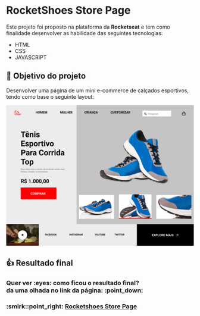 # RocketShoes Store Page
Este projeto foi proposto na plataforma da **Rocketseat** e tem como finalidade desenvolver as habilidade das seguintes tecnologias:

* HTML
* CSS
* JAVASCRIPT

## :dart: Objetivo do projeto
Desenvolver uma página de um mini e-commerce de calçados esportivos, tendo como base o seguinte layout:

![layout](assets/layout.png)

## :thumbsup: Resultado final
<h3>Quer ver :eyes: como ficou o resultado final?<br>
da uma olhada no link da página: :point_down:</h3>
<h3>:smirk::point_right: <a href="https://alvaronascimento04.github.io/rocketshoes-store-page" target="_blank">Rocketshoes Store Page</a></h3>